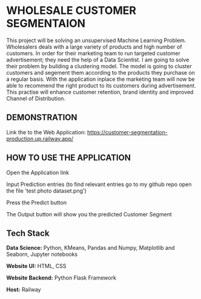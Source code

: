 
# WHOLESALE CUSTOMER SEGMENTAION

This project will be solving an unsupervised Machine Learning Problem. Wholesalers deals with a large variety of products and high number of customers. In order for their marketing team to run targeted customer advertisement; they need the help of a Data Scientist. I am going to solve their problem by building a clustering model. The model is going to cluster customers and segement them according to the products they purchase on a regular basis. With the application inplace the marketing team will now be able to recommend the right product to its customers during advertisement. This practise will enhance customer retention, brand identity and improved Channel of Distribution.
## DEMONSTRATION

Link the to the Web Application: https://customer-segmentation-production.up.railway.app/



## HOW TO USE THE APPLICATION

Open the Application link

Input Prediction entries (to find relevant entries go to my github repo open the file 'test photo dataset.png')

Press the Predict button

The Output button will show you the predicted Customer Segment
## Tech Stack

**Data Science:** Python, KMeans, Pandas and Numpy, Matplotlib and Seaborn, Jupyter notebooks

**Website UI:** HTML, CSS

**Website Backend:** Python Flask Framework

**Host:** Railway




